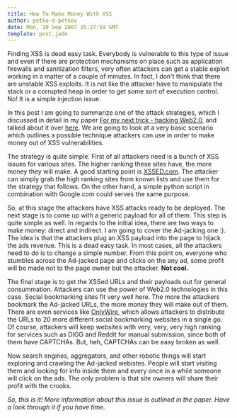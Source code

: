```yaml
---
title: How To Make Money With XSS
author: petko-d-petkov
date: Mon, 10 Sep 2007 15:27:59 GMT
template: post.jade
---
```


Finding XSS is dead easy task. Everybody is vulnerable to this type of issue and even if there are protection mechanisms on place such as application firewalls and sanitization filters, very often attackers can get a stable exploit working in a matter of a couple of minutes. In fact, I don't think that there are unstable XSS exploits. It is not like the attacker have to manipulate the stack or a corrupted heap in order to get some sort of execution control. No! It is a simple injection issue.

In this post I am going to summarize one of the attack strategies, which I discussed in detail in my paper [For my next trick - hacking Web2.0](/blog/for-my-next-trick-hacking-web20), and talked about it over [here](/blog/owasp-day-2007). We are going to look at a very basic scenario which outlines a possible technique attackers can use in order to make money out of XSS vulnerabilities.

The strategy is quite simple. First of all attackers need is a bunch of XSS issues for various sites. The higher ranking these sites have, the more money they will make. A good starting point is [XSSED.com](http://www.xssed.com). The attacker can simply grab the high ranking sites from known lists and use them for the strategy that follows. On the other hand, a simple python script in combination with Google.com could serves the same purpose.

So, at this stage the attackers have XSS attacks ready to be deployed. The next stage is to come up with a generic payload for all of them. This step is quite simple as well. In regards to the initial idea, there are two ways to make money: direct and indirect. I am going to cover the Ad-jacking one :). The idea is that the attackers plug an XSS payload into the page to hijack the ads revenue. This is a dead easy task. In most cases, all the attackers need to do is to change a simple number. From this point on, everyone who stumbles across the Ad-jacked page and clicks on the any ad, some profit will be made not to the page owner but the attacker. **Not cool.**

The final stage is to get the XSSed URLs and their payloads out for general consummation. Attackers can use the power of Web2.0 technologies in this case. Social bookmarking sites fit very well here. The more the attackers bookmark the Ad-jacked URLs, the more money they will make out of them. There are even services like [OnlyWire](http://onlywire.com/), which allows attackers to distribute the URLs to 20 more different social bookmarking websites in a single go. Of course, attackers will keep websites with very, very, very high ranking for services such as DIGG and Reddit for manual submission, since both of them have CAPTCHAs. But, heh, CAPTCHAs can be easy broken as well.

Now search engines, aggregators, and other robotic things will start exploring and crawling the Ad-jacked webistes. People will start visiting them and looking for info inside them and every once in a while someone will click on the ads. The only problem is that site owners will share their profit with the crooks.

_So, this is it! More information about this issue is outlined in the paper. Have a look through it if you have time._
